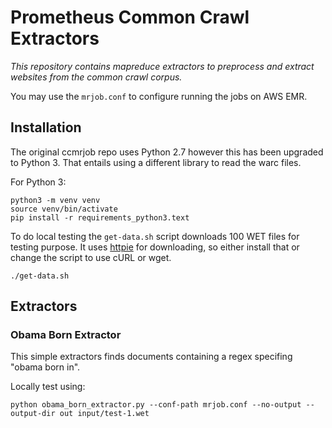 # Prometheus Common Crawl Extractors
*This repository contains mapreduce extractors to preprocess and extract websites
from the common crawl corpus.*

You may use the `mrjob.conf` to configure running the jobs on AWS EMR.

## Installation
The original ccmrjob repo uses Python 2.7 however this has been upgraded to Python 3. That entails using a different library to read the warc files.

For Python 3:
```
python3 -m venv venv
source venv/bin/activate
pip install -r requirements_python3.text
```

To do local testing the `get-data.sh` script downloads 100 WET files for testing purpose.
It uses [httpie](https://httpie.org/#installation) for downloading, so either install that or change the script to use cURL or wget.

```
./get-data.sh
```

## Extractors

### Obama Born Extractor
This simple extractors finds documents containing a regex specifing "obama born in".

Locally test using:
```
python obama_born_extractor.py --conf-path mrjob.conf --no-output --output-dir out input/test-1.wet
```

